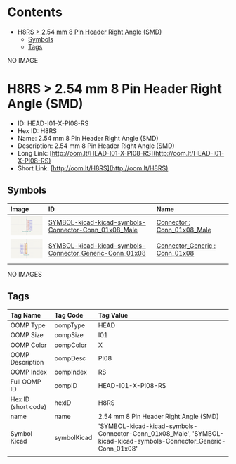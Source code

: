 



Contents
========

* [H8RS > 2.54 mm 8 Pin Header Right Angle (SMD)](#h8rs--254-mm-8-pin-header-right-angle-smd)
	* [Symbols](#symbols)
	* [Tags](#tags)
  
NO IMAGE  
# H8RS > 2.54 mm 8 Pin Header Right Angle (SMD)

- ID: HEAD-I01-X-PI08-RS
- Hex ID: H8RS
- Name: 2.54 mm 8 Pin Header Right Angle (SMD)
- Description: 2.54 mm 8 Pin Header Right Angle (SMD)
- Long Link: [http://oom.lt/HEAD-I01-X-PI08-RS](http://oom.lt/HEAD-I01-X-PI08-RS)
- Short Link: [http://oom.lt/H8RS](http://oom.lt/H8RS)

## Symbols
  

|Image|ID|Name|
| :--- | :--- | :--- |
|[![](https://raw.githubusercontent.com/oomlout/oomlout_OOMP_eda_V2/main/SYMBOL/kicad/kicad-symbols/Connector/Conn_01x08_Male/image_140.png)](https://github.com/oomlout/oomlout_OOMP_eda_V2/tree/main/SYMBOL/kicad/kicad-symbols/Connector/Conn_01x08_Male/)|[SYMBOL-kicad-kicad-symbols-Connector-Conn_01x08_Male](https://github.com/oomlout/oomlout_OOMP_eda_V2/tree/main/SYMBOL/kicad/kicad-symbols/Connector/Conn_01x08_Male/)|[Connector : Conn_01x08_Male](https://github.com/oomlout/oomlout_OOMP_eda_V2/tree/main/SYMBOL/kicad/kicad-symbols/Connector/Conn_01x08_Male/)|
|[![](https://raw.githubusercontent.com/oomlout/oomlout_OOMP_eda_V2/main/SYMBOL/kicad/kicad-symbols/Connector_Generic/Conn_01x08/image_140.png)](https://github.com/oomlout/oomlout_OOMP_eda_V2/tree/main/SYMBOL/kicad/kicad-symbols/Connector_Generic/Conn_01x08/)|[SYMBOL-kicad-kicad-symbols-Connector_Generic-Conn_01x08](https://github.com/oomlout/oomlout_OOMP_eda_V2/tree/main/SYMBOL/kicad/kicad-symbols/Connector_Generic/Conn_01x08/)|[Connector_Generic : Conn_01x08](https://github.com/oomlout/oomlout_OOMP_eda_V2/tree/main/SYMBOL/kicad/kicad-symbols/Connector_Generic/Conn_01x08/)|
||||
  
NO IMAGES  
## Tags
  

|Tag Name|Tag Code|Tag Value|
| :--- | :--- | :--- |
|OOMP Type|oompType|HEAD|
|OOMP Size|oompSize|I01|
|OOMP Color|oompColor|X|
|OOMP Description|oompDesc|PI08|
|OOMP Index|oompIndex|RS|
|Full OOMP ID|oompID|HEAD-I01-X-PI08-RS|
|Hex ID (short code)|hexID|H8RS|
|name|name|2.54 mm 8 Pin Header Right Angle (SMD)|
|Symbol Kicad|symbolKicad|'SYMBOL-kicad-kicad-symbols-Connector-Conn_01x08_Male', 'SYMBOL-kicad-kicad-symbols-Connector_Generic-Conn_01x08'|
||||
